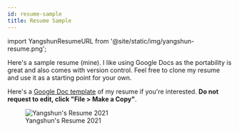 ```yaml
---
id: resume-sample
title: Resume Sample
---
```


import YangshunResumeURL from '@site/static/img/yangshun-resume.png';

Here's a sample resume (mine). I like using Google Docs as the portability is great and also comes with version control. Feel free to clone my resume and use it as a starting point for your own.

Here's a [Google Doc template](https://docs.google.com/document/d/1DQ5SKNrm1hb1BRS40ejovLxhyEKXiuTGsDEXIiZSW0o/edit?usp=sharing) of my resume if you're interested. **Do not request to edit, click "File > Make a Copy"**.

<div class="text--center">
    <figure>
        <img alt="Yangshun's Resume 2021" class="shadow--md" src={YangshunResumeURL} />
        <figcaption>Yangshun's Resume 2021</figcaption>
    </figure>
</div>
